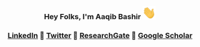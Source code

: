 <div align="center">
  <h3>
    Hey Folks, I'm Aaqib Bashir <img src="https://github.com/aaqibb13/aaqibb13/blob/main/Image/Hi.gif" width="30" height="30"/>
  </h3>
<h3>
    <a href="https://www.linkedin.com/in/aaqibbashir">LinkedIn</a> 🔹 <a href="https://www.twitter.com/severeglonk">Twitter</a> 🔹 <a href="https://www.researchgate.net/profile/Aaqib_Bashir2">ResearchGate</a> 🔹 <a href="https://scholar.google.com/citations?view_op=list_works&hl=en&hl=en&user=sH2xEZ8AAAAJ">Google Scholar</a>
</h3>
</div>
<!-- <div align="center">
<img src="https://github.com/aaqibb13/aaqibb13/blob/main/Image/TCB.JPG" width="800" height="400"/>
 </div>
<div align="center">
  <h3>
    About:
  </h3> -->
 
<!--   🔭 **I'm comfortable in Python and Golang** <br>
  💬 **Ask me about Cryptography or Research in general** <br>
  :memo: **Sometimes, I write on medium too. I'm currently working towards understanding Rustlang and getting acquainted with the subtleties of it.** <br>
  📫 **You can reach me via:**   [<img src='https://cdn.jsdelivr.net/npm/simple-icons@3.0.1/icons/linkedin.svg' alt='linkedin' height='14'>](https://www.linkedin.com/in/aaqibbashir/) [<img src='https://cdn.jsdelivr.net/npm/simple-icons@3.0.1/icons/twitter.svg' alt='twitter' height='15'>](https://twitter.com/aaqibb13) [<img src='https://cdn.jsdelivr.net/npm/simple-icons@3.0.1/icons/gmail.svg' alt='gmail' height='15'>](https://mail.google.com/mail/aaqibb13@gmail.com)
</div> -->
<!--
<div align="center"> 
  <h3>
    Stats:
  </h3>

 ![GitHub stats](https://github-readme-stats.vercel.app/api?username=aaqibb13&show_icons=true&count_private=true)
</div>
-->
<!-- <div align="center"> 
  <h5>
    Made with :heart: and :computer: by <a href="https://www.github.com/aaqibb13">Aaqib Bashir</a>
  </h5>
 </div>
 -->
<!--  <div align="center">
<a href="https://www.buymeacoffee.com/mostlycryptic" target="_blank"><img src="https://cdn.buymeacoffee.com/buttons/v2/default-blue.png" alt="Buy Me A Book" style="height: 60px !important;width: 217px !important;" ></a>
 </div> -->
